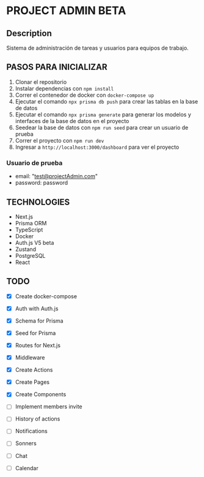 # PROJECT ADMIN BETA

## Description
Sistema de administración de tareas y usuarios para equipos de trabajo.

## PASOS PARA INICIALIZAR
1. Clonar el repositorio
2. Instalar dependencias con `npm install`
3. Correr el contenedor de docker con `docker-compose up `
4. Ejecutar el comando `npx prisma db push` para crear las tablas en la base de datos
5. Ejecutar el comando `npx prisma generate` para generar los modelos y interfaces de la base de datos en el proyecto
6. Seedear la base de datos con `npm run seed` para crear un usuario de prueba
7. Correr el proyecto con `npm run dev` 
8. Ingresar a `http://localhost:3000/dashboard` para ver el proyecto

### Usuario de prueba
- email: "test@projectAdmin.com"
- password: password

## TECHNOLOGIES
- Next.js
- Prisma ORM
- TypeScript
- Docker
- Auth.js V5 beta
- Zustand
- PostgreSQL
- React


## TODO
- [x] Create docker-compose
- [x] Auth with Auth.js
- [x] Schema for Prisma
- [x] Seed for Prisma
- [x] Routes for Next.js
- [x] Middleware
- [x] Create Actions
- [x] Create Pages
- [x] Create Components
- [ ] Implement members invite
- [ ] History of actions
- [ ] Notifications
- [ ] Sonners
- [ ] Chat
- [ ] Calendar

 